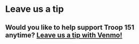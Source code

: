# Leave us a tip 

## Would you like to help support Troop 151 anytime? [Leave us a tip with Venmo!](https://venmo.com/?txn=pay&audience=friends&recipients=BSA_Troop_151)